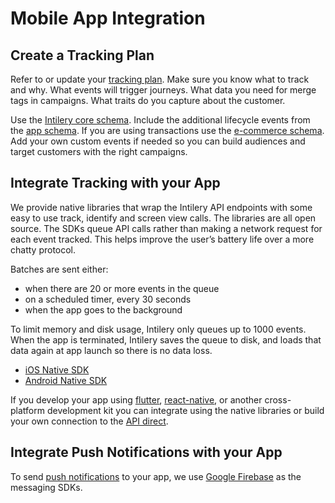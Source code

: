 # Mobile App Integration

## Create a Tracking Plan

Refer to or update your [tracking plan](../guides/tracking-plan). Make sure you
know what to track and why. What events will trigger journeys. What data you
need for merge tags in campaigns. What traits do you capture about the customer.

Use the [Intilery core schema](../schema/common). Include the additional lifecycle
events from the [app schema](../schema/app). If you are using transactions use
the [e-commerce schema](../schema/retail). Add your own custom events if
needed so you can build audiences and target customers with the right campaigns.

## Integrate Tracking with your App

We provide native libraries that wrap the Intilery API endpoints with some easy to 
use track, identify and screen view calls. The libraries are all open source. The
SDKs queue API calls rather than making a network request for each event
tracked. This helps improve the user’s battery life over a more chatty protocol.

Batches are sent either:

- when there are 20 or more events in the queue
- on a scheduled timer, every 30 seconds
- when the app goes to the background

To limit memory and disk usage, Intilery only queues up to 1000 events.
When the app is terminated, Intilery saves the queue to disk,
and loads that data again at app launch so there is no data loss.

  * [iOS Native SDK](ios)
  * [Android Native SDK](android)

If you develop your app using [flutter](https://flutter.dev),
[react-native](https://reactnative.dev/), or another cross-platform development
kit you can integrate using the native libraries or build your own 
connection to the [API direct](./api).

## Integrate Push Notifications with your App

To send [push notifications](./push) to your app, we use
[Google Firebase](https://firebase.google.com/) 
as the messaging SDKs.
